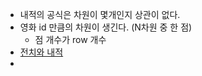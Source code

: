 - 내적의 공식은 차원이 몇개인지 상관이 없다.
- 영화 id 만큼의 차원이 생긴다. (N차원 중 한 점)
	- 점 개수가 row 개수
- [전치와 내적](https://nohquanter.tistory.com/entry/%EC%A0%84%EC%B9%98%EC%99%80-%EB%82%B4%EC%A0%81)
- 